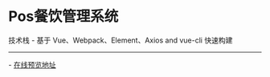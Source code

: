 # Pos餐饮管理系统

技术栈 - 基于 Vue、Webpack、Element、Axios and vue-cli 快速构建

<hr/>
- <a href="http://zero1five.gitee.io/lazyman/dist/#/">在线预览地址</a>


